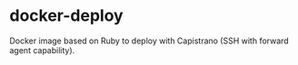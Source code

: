 # docker-deploy
Docker image based on Ruby to deploy with Capistrano (SSH with forward agent capability).
